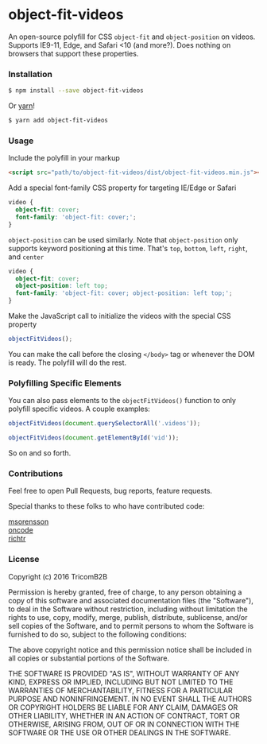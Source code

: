 # object-fit-videos

An open-source polyfill for CSS `object-fit` and `object-position` on videos. Supports IE9-11, Edge, and Safari <10 (and more?). Does nothing on browsers that support these properties.

### Installation

```sh
$ npm install --save object-fit-videos
```

Or [yarn](https://yarnpkg.com/)!

```sh
$ yarn add object-fit-videos
```

### Usage

Include the polyfill in your markup

```html
<script src="path/to/object-fit-videos/dist/object-fit-videos.min.js"></script>
```

Add a special font-family CSS property for targeting IE/Edge or Safari

```css
video {
  object-fit: cover;
  font-family: 'object-fit: cover;';
}
```

`object-position` can be used similarly. Note that `object-position` only supports keyword positioning at this time. That's `top`, `bottom`, `left`, `right`, and `center`

```css
video {
  object-fit: cover;
  object-position: left top;
  font-family: 'object-fit: cover; object-position: left top;';
}
```

Make the JavaScript call to initialize the videos with the special CSS property

```js
objectFitVideos();
```

You can make the call before the closing `</body>` tag or whenever the DOM is ready. The polyfill will do the rest.

### Polyfilling Specific Elements

You can also pass elements to the `objectFitVideos()` function to only polyfill specific videos. A couple examples:

```js
objectFitVideos(document.querySelectorAll('.videos'));
```

```js
objectFitVideos(document.getElementById('vid'));
```

So on and so forth.

### Contributions

Feel free to open Pull Requests, bug reports, feature requests.

Special thanks to these folks to who have contributed code:

[msorensson](https://github.com/msorensson)  
[oncode](https://github.com/oncode)  
[richtr](https://github.com/richtr)

### License

Copyright (c) 2016 TricomB2B

Permission is hereby granted, free of charge, to any person obtaining a copy of this software and associated documentation files (the "Software"), to deal in the Software without restriction, including without limitation the rights to use, copy, modify, merge, publish, distribute, sublicense, and/or sell copies of the Software, and to permit persons to whom the Software is furnished to do so, subject to the following conditions:

The above copyright notice and this permission notice shall be included in all copies or substantial portions of the Software.

THE SOFTWARE IS PROVIDED "AS IS", WITHOUT WARRANTY OF ANY KIND, EXPRESS OR IMPLIED, INCLUDING BUT NOT LIMITED TO THE WARRANTIES OF MERCHANTABILITY, FITNESS FOR A PARTICULAR PURPOSE AND NONINFRINGEMENT. IN NO EVENT SHALL THE AUTHORS OR COPYRIGHT HOLDERS BE LIABLE FOR ANY CLAIM, DAMAGES OR OTHER LIABILITY, WHETHER IN AN ACTION OF CONTRACT, TORT OR OTHERWISE, ARISING FROM, OUT OF OR IN CONNECTION WITH THE SOFTWARE OR THE USE OR OTHER DEALINGS IN THE SOFTWARE.

